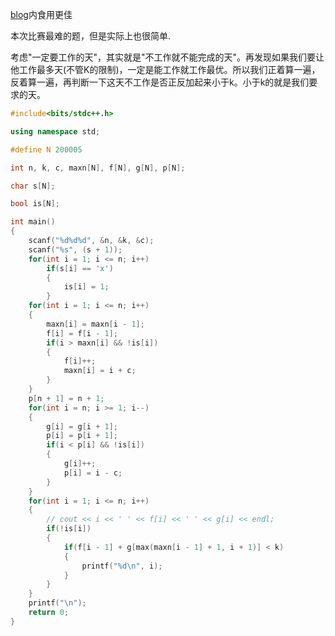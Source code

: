 [blog](https://www.cnblogs.com/LJB00131/p/12634775.html)内食用更佳

本次比赛最难的题，但是实际上也很简单.

考虑"一定要工作的天"，其实就是"不工作就不能完成的天"。再发现如果我们要让他工作最多天(不管K的限制)，一定是能工作就工作最优。所以我们正着算一遍，反着算一遍，再判断一下这天不工作是否正反加起来小于k。小于k的就是我们要求的天。

```cpp
#include<bits/stdc++.h>

using namespace std;

#define N 200005

int n, k, c, maxn[N], f[N], g[N], p[N];

char s[N];

bool is[N];

int main()
{
	scanf("%d%d%d", &n, &k, &c);
	scanf("%s", (s + 1));
	for(int i = 1; i <= n; i++)
		if(s[i] == 'x')
		{
			is[i] = 1;
		}
	for(int i = 1; i <= n; i++)
	{
		maxn[i] = maxn[i - 1];
		f[i] = f[i - 1];
		if(i > maxn[i] && !is[i]) 
		{
			f[i]++;
			maxn[i] = i + c;
		}
	}
	p[n + 1] = n + 1;
	for(int i = n; i >= 1; i--)
	{
		g[i] = g[i + 1];
		p[i] = p[i + 1];
		if(i < p[i] && !is[i]) 
		{
			g[i]++;
			p[i] = i - c;
		}
	}
	for(int i = 1; i <= n; i++)
	{
		// cout << i << ' ' << f[i] << ' ' << g[i] << endl;
		if(!is[i])
		{
			if(f[i - 1] + g[max(maxn[i - 1] + 1, i + 1)] < k)
			{
				printf("%d\n", i);
			}
		}
	}
	printf("\n");
	return 0;
}
```